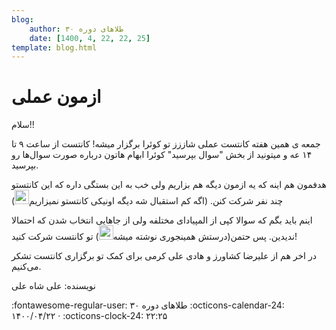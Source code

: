 ```yaml
---
blog:
    author: طلاهای دوره ۳۰
    date: [1400, 4, 22, 22, 25]
template: blog.html
---
```

# ازمون عملی

<div class="cnt">
<p>سلام!!</p>

<p>جمعه ی همین هفته کانتست عملی شاززز تو کوئرا برگزار میشه! کانتست از ساعت ۹ تا ۱۴ عه و میتونید از بخش "سوال بپرسید" کوئرا ابهام هاتون درباره صورت سوال‌ها رو بپرسید. </p>

<p>هدفمون هم اینه که یه ازمون دیگه هم بزاریم ولی خب به این بستگی داره که این کانتستو چند نفر شرکت کنن. (اگه کم استقبال شه دیگه اونیکی کانتستو نمیزاریم<img alt="sad" height="23" src="https://blog.ir/media/script/ckeditor/4.12.1/plugins/smiley/images/sad_smile.png" title="sad" width="23"/>)</p>

<p>اینم باید بگم که سوالا کپی از المپیادای مختلفه ولی از جاهایی انتخاب شدن که احتمالا ندیدین. پس حتمن(درستش همینجوری نوشته میشه<img alt="smiley" height="23" src="https://blog.ir/media/script/ckeditor/4.12.1/plugins/smiley/images/regular_smile.png" title="smiley" width="23"/>) تو کانتست شرکت کنید!</p>

<p>در اخر هم از علیرضا کشاورز و هادی علی کرمی برای کمک تو برگزاری کانتست تشکر می‌کنیم.</p>

<p>نویسنده: علی شاه علی</p>
</div>

<div class="blog-info" markdown>
<span class="blog-author">
:fontawesome-regular-user: طلاهای دوره ۳۰
</span>
<span class="blog-date">
:octicons-calendar-24: ۱۴۰۰/۰۴/۲۲ · :octicons-clock-24: ۲۲:۲۵
</span>
</div>

